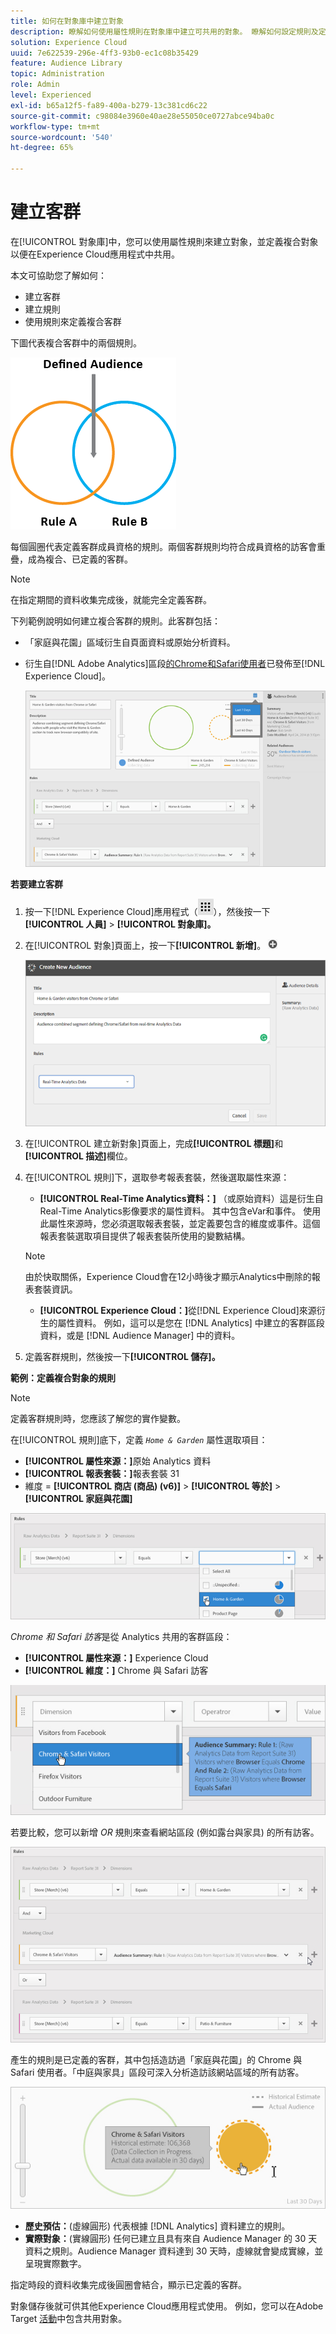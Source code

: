 ```yaml
---
title: 如何在對象庫中建立對象
description: 瞭解如何使用屬性規則在對象庫中建立可共用的對象。 瞭解如何設定規則及定義複合對象。
solution: Experience Cloud
uuid: 7e622539-296e-4ff3-93b0-ec1c08b35429
feature: Audience Library
topic: Administration
role: Admin
level: Experienced
exl-id: b65a12f5-fa89-400a-b279-13c381cd6c22
source-git-commit: c98084e3960e40ae28e55050ce0727abce94ba0c
workflow-type: tm+mt
source-wordcount: '540'
ht-degree: 65%

---
```


# 建立客群

在[!UICONTROL 對象庫]中，您可以使用屬性規則來建立對象，並定義複合對象以便在Experience Cloud應用程式中共用。

本文可協助您了解如何：

* 建立客群
* 建立規則
* 使用規則來定義複合客群

下圖代表複合客群中的兩個規則。

![複合客群中的兩個規則](assets/audience_sharing.png)

每個圓圈代表定義客群成員資格的規則。兩個客群規則均符合成員資格的訪客會重疊，成為複合、已定義的客群。

>[!NOTE]
>
>在指定期間的資料收集完成後，就能完全定義客群。

下列範例說明如何建立複合客群的規則。此客群包括：

* 「家庭與花園」區域衍生自頁面資料或原始分析資料。
* 衍生自[!DNL Adobe Analytics]區段[的Chrome和Safari使用者](overview.md)已發佈至[!DNL Experience Cloud]。

  ![為複合客群建立規則](assets/audience_create.png)

**若要建立客群**

1. 按一下[!DNL Experience Cloud]應用程式（![應用程式圖示](assets/apps-icon.png)），然後按一下&#x200B;**[!UICONTROL 人員]** > **[!UICONTROL 對象庫]。**

1. 在[!UICONTROL 對象]頁面上，按一下&#x200B;**[!UICONTROL 新增]**。 ![新對象](assets/add_icon_small.png)

   ![建立客群](assets/audience_create_new.png)

1. 在[!UICONTROL 建立新對象]頁面上，完成&#x200B;**[!UICONTROL 標題]**&#x200B;和&#x200B;**[!UICONTROL 描述]**&#x200B;欄位。
1. 在[!UICONTROL 規則]下，選取參考報表套裝，然後選取屬性來源：

   * **[!UICONTROL Real-Time Analytics資料：]** （或原始資料）這是衍生自Real-Time Analytics影像要求的屬性資料。 其中包含eVar和事件。 使用此屬性來源時，您必須選取報表套裝，並定義要包含的維度或事件。這個報表套裝選取項目提供了報表套裝所使用的變數結構。

   >[!NOTE]
   >
   >由於快取關係，Experience Cloud會在12小時後才顯示Analytics中刪除的報表套裝資訊。

   * **[!UICONTROL Experience Cloud：]**&#x200B;從[!DNL Experience Cloud]來源衍生的屬性資料。 例如，這可以是您在 [!DNL Analytics] 中建立的客群區段資料，或是 [!DNL Audience Manager] 中的資料。

1. 定義客群規則，然後按一下&#x200B;**[!UICONTROL 儲存]。**

**範例：定義複合對象的規則**

>[!NOTE]
>
>定義客群規則時，您應該了解您的實作變數。

在[!UICONTROL 規則]底下，定義 *`Home & Garden`* 屬性選取項目：

* **[!UICONTROL 屬性來源：]**&#x200B;原始 Analytics 資料
* **[!UICONTROL 報表套裝：]**&#x200B;報表套裝 31
* 維度 = **[!UICONTROL 商店 (商品) (v6)]** > **[!UICONTROL 等於]** > **[!UICONTROL 家庭與花園]**

![客群庫中的屬性選擇](assets/home_garden.png)

*Chrome 和 Safari 訪客*&#x200B;是從 Analytics 共用的客群區段：

* **[!UICONTROL 屬性來源：]** Experience Cloud
* **[!UICONTROL 維度：]** Chrome 與 Safari 訪客

![Chrome 與 Safari 的訪客](assets/chrome_safari.png)

若要比較，您可以新增 *OR* 規則來查看網站區段 (例如露台與家具) 的所有訪客。

![適用於客群的 OR 規則](assets/audiences_rule_patio.png)

產生的規則是已定義的客群，其中包括造訪過「家庭與花園」的 Chrome 與 Safari 使用者。「中庭與家具」區段可深入分析造訪該網站區域的所有訪客。

![Experience Cloud 中的已定義客群](assets/defined_audience.png)

* **歷史預估：**(虛線圓形) 代表根據 [!DNL Analytics] 資料建立的規則。
* **實際對象：**(實線圓形) 任何已建立且具有來自 Audience Manager 的 30 天資料之規則。Audience Manager 資料達到 30 天時，虛線就會變成實線，並呈現實際數字。

指定時段的資料收集完成後圓圈會結合，顯示已定義的客群。

對象儲存後就可供其他Experience Cloud應用程式使用。 例如，您可以在Adobe Target [活動](https://experienceleague.adobe.com/zh-hant/docs/target/using/activities/activities)中包含共用對象。
